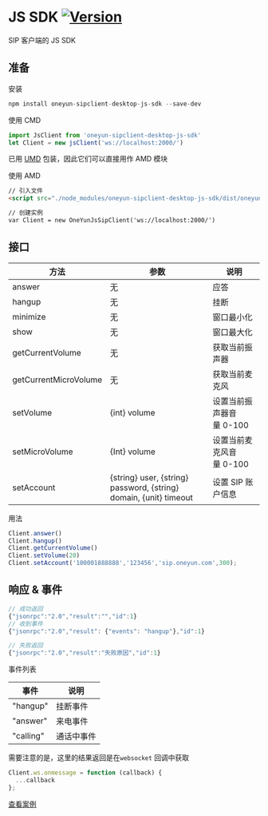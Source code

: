 # JS SDK [![Version](https://img.shields.io/npm/v/oneyun-sipclient-desktop-js-sdk.svg)](https://www.npmjs.com/package/oneyun-sipclient-desktop-js-sdk)

SIP 客户端的 JS SDK


## 准备


安装

```js
npm install oneyun-sipclient-desktop-js-sdk --save-dev
```

使用 CMD

```js
import JsClient from 'oneyun-sipclient-desktop-js-sdk'
let Client = new jsClient('ws://localhost:2000/')
```

已用 [UMD](https://github.com/umdjs/umd#readme) 包装，因此它们可以直接用作 AMD 模块

使用 AMD

```html
// 引入文件
<script src="./node_modules/oneyun-sipclient-desktop-js-sdk/dist/oneyun-client-js.js"> </script>

// 创建实例
var Client = new OneYunJsSipClient('ws://localhost:2000/')
```

## 接口

| 方法                  | 参数         | 说明                     |
|-----------------------|--------------|--------------------------|
| answer                | 无           | 应答                     |
| hangup                | 无           | 挂断                     |
| minimize              | 无           | 窗口最小化               |
| show                  | 无           | 窗口最大化               |
| getCurrentVolume      | 无           | 获取当前振声器           |
| getCurrentMicroVolume | 无           | 获取当前麦克风           |
| setVolume             | {int} volume | 设置当前振声器音量 0-100 |
| setMicroVolume        | {Int} volume | 设置当前麦克风音量 0-100 |
| setAccount            | {string} user, {string} password, {string} domain, {unit} timeout | 设置 SIP 账户信息|

用法

```js
Client.answer()
Client.hangup()
Client.getCurrentVolume()
Client.setVolume(20)
Client.setAccount('100001888888','123456','sip.oneyun.com',300);
```

## 响应 & 事件

```js
// 成功返回
{"jsonrpc":"2.0","result":"","id":1}
// 收到事件
{"jsonrpc":"2.0","result": {"events": "hangup"},"id":1}

// 失败返回
{"jsonrpc":"2.0","result":"失败原因","id":1}
```

事件列表

| 事件      | 说明       |
|-----------|------------|
| "hangup"  | 挂断事件   |
| "answer"  | 来电事件   |
| "calling" | 通话中事件 |

需要注意的是，这里的结果返回是在`websocket` 回调中获取

```js
Client.ws.onmessage = function (callback) {
  ...callback
};
```

[查看案例](https://github.com/liushuixingyun/oneyun-sipclient-desktop-js-sdk/blob/master/example/index_jssdk.html)
